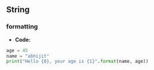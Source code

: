 ## String
### formatting
* **Code:**
```py
age = 45
name = "abhijit"
print("Hello {0}, your age is {1}".format(name, age))
```
